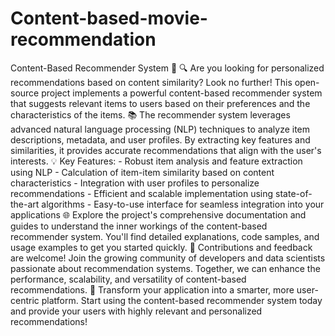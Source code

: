 # Content-based-movie-recommendation
 Content-Based Recommender System 🎯  🔍 Are you looking for personalized recommendations based on content similarity? Look no further! This open-source project implements a powerful content-based recommender system that suggests relevant items to users based on their preferences and the characteristics of the items.  📚 The recommender system leverages advanced natural language processing (NLP) techniques to analyze item descriptions, metadata, and user profiles. By extracting key features and similarities, it provides accurate recommendations that align with the user's interests.  💡 Key Features: - Robust item analysis and feature extraction using NLP - Calculation of item-item similarity based on content characteristics - Integration with user profiles to personalize recommendations - Efficient and scalable implementation using state-of-the-art algorithms - Easy-to-use interface for seamless integration into your applications  🌐 Explore the project's comprehensive documentation and guides to understand the inner workings of the content-based recommender system. You'll find detailed explanations, code samples, and usage examples to get you started quickly.  🤝 Contributions and feedback are welcome! Join the growing community of developers and data scientists passionate about recommendation systems. Together, we can enhance the performance, scalability, and versatility of content-based recommendations.  🚀 Transform your application into a smarter, more user-centric platform. Start using the content-based recommender system today and provide your users with highly relevant and personalized recommendations!
